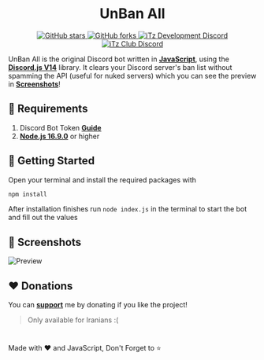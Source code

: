 <h1 align="center">UnBan All</h1>

<div align="center">
    <a href="https://github.com/iTzArshia/UnBan-All/stargazers"> <img src="https://img.shields.io/github/stars/iTzArshia/UnBan-All.svg" alt="GitHub stars"/> </a>
    <a href="https://github.com/iTzArshia/UnBan-All/network"> <img src="https://img.shields.io/github/forks/iTzArshia/UnBan-All.svg" alt="GitHub forks"/> </a>
    <a href="https://discord.gg/nKrBshQvcK"> <img src="https://badgen.net/discord/members/nKrBshQvcK" alt="iTz Development Discord"/> </a>
    <a href="https://discord.gg/8hr9CRqmfc"> <img src="https://badgen.net/discord/members/8hr9CRqmfc" alt="iTz Club Discord"/> </a>
</div>

UnBan All is the original Discord bot written in **[JavaScript](https://www.javascript.com/)**, using the **[Discord.js V14](discord.js.org/)** library. It clears your Discord server's ban list without spamming the API (useful for nuked servers) which you can see the preview in **[Screenshots](https://github.com/iTzArshia/UnBan-All#-screenshots)**!

## 🚧 Requirements
1. Discord Bot Token **[Guide](https://discordjs.guide/preparations/setting-up-a-bot-application.html#creating-your-bot)**
2. **[Node.js 16.9.0](https://nodejs.org/en/download/)** or higher
## 🚀 Getting Started
Open your terminal and install the required packages with
```sh
npm install
```
After installation finishes run `node index.js` in the terminal to start the bot and fill out the values
## 📸 Screenshots
![Preview](https://user-images.githubusercontent.com/89854127/214914740-7fda740f-c735-4e85-9f4c-9680725da27b.png)
## ❤️ Donations
You can **[support](https://reymit.ir/itz_arshia)** me by donating if you like the project!
> Only available for Iranians :(
#
Made with ❤️ and JavaScript, Don't Forget to ⭐
